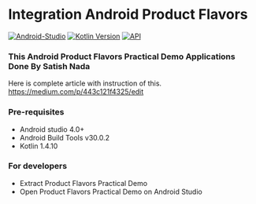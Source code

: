 # Integration Android Product Flavors #

[![Android-Studio](https://img.shields.io/badge/Android%20Studio-4.0+-orange.svg?style=flat)](https://developer.android.com/studio/)
[![Kotlin Version](https://img.shields.io/badge/Kotlin-v1.4.10-blue.svg)](https://kotlinlang.org)
[![API](https://img.shields.io/badge/API-16%2B-brightgreen.svg?style=flat)](https://android-arsenal.com/api?level=19)

### This Android Product Flavors Practical Demo Applications Done By Satish Nada
Here is complete article with instruction of this.
https://medium.com/p/443c121f4325/edit

### Pre-requisites ###

* Android studio 4.0+
* Android Build Tools v30.0.2
* Kotlin 1.4.10

### For developers ###
* Extract Product Flavors Practical Demo
* Open Product Flavors Practical Demo on Android Studio
